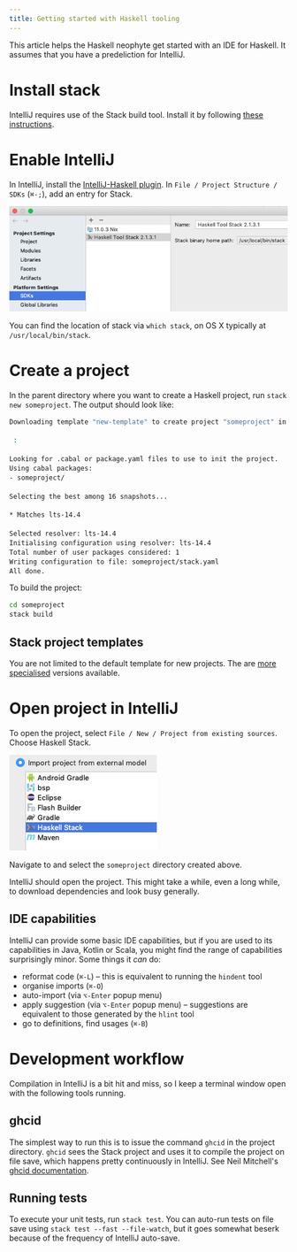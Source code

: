```yaml
---
title: Getting started with Haskell tooling
---
```


This article helps the Haskell neophyte get started with an IDE for Haskell.
It assumes that you have a predeliction for IntelliJ.

# Install stack

IntelliJ requires use of the Stack build tool.
Install it by following [these instructions](https://docs.haskellstack.org/en/stable/install_and_upgrade/).

# Enable IntelliJ

In IntelliJ, install the [IntelliJ-Haskell plugin](https://plugins.jetbrains.com/plugin/8258-intellij-haskell/).
In `File / Project Structure / SDKs` (`⌘-;`), add an entry for Stack.
 
![](/images/haskell-sdks.png)

You can find the location of stack via `which stack`, on OS X typically at `/usr/local/bin/stack`.

# Create a project

In the parent directory where you want to create a Haskell project, run `stack new someproject`. 
The output should look like:
```bash
Downloading template "new-template" to create project "someproject" in someproject/ ...

 :

Looking for .cabal or package.yaml files to use to init the project.
Using cabal packages:
- someproject/

Selecting the best among 16 snapshots...

* Matches lts-14.4

Selected resolver: lts-14.4
Initialising configuration using resolver: lts-14.4
Total number of user packages considered: 1
Writing configuration to file: someproject/stack.yaml
All done.
```

To build the project:
```bash
cd someproject
stack build
```

## Stack project templates

You are not limited to the default template for new projects.
The are [more specialised](https://github.com/commercialhaskell/stack-templates) versions available.

# Open project in IntelliJ

To open the project, select `File / New / Project from existing sources`.
Choose Haskell Stack.

![](/images/haskell-existing-project.png)

Navigate to and select the `someproject` directory created above.

IntelliJ should open the project. This might take a while, even a long while, to download dependencies and look busy generally.

## IDE capabilities

IntelliJ can provide some basic IDE capabilities, but if you are used to its capabilities in Java, Kotlin or Scala, you might find the range of capabilities surprisingly minor. Some things it _can_ do:

- reformat code (`⌘-L`) – this is equivalent to running the `hindent` tool
- organise imports (`⌘-O`)
- auto-import (via `⌥-Enter` popup menu)
- apply suggestion (via `⌥-Enter` popup menu) – suggestions are equivalent to those generated by the `hlint` tool
- go to definitions, find usages (`⌘-B`)

# Development workflow

Compilation in IntelliJ is a bit hit and miss, so I keep a terminal window open with the following tools running.

## ghcid

The simplest way to run this is to issue the command `ghcid` in the project directory. 
`ghcid` sees the Stack project and uses it to compile the project on file save, 
which happens pretty continuously in IntelliJ.
See Neil Mitchell's [ghcid documentation](https://github.com/ndmitchell/ghcid/blob/master/README.md). 

## Running tests

To execute your unit tests, run `stack test`.
You can auto-run tests on file save using `stack test --fast --file-watch`, but it goes somewhat beserk because
of the frequency of IntelliJ auto-save. 

